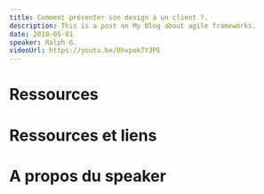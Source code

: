 ```yaml
---
title: Comment présenter son design à un client ?.
description: This is a post on My Blog about agile frameworks.
date: 2018-05-01
speaker: Ralph G.
videoUrl: https://youtu.be/Uhvpok7YJPE
---
```


# Ressources 


# Ressources et liens


# A propos du speaker